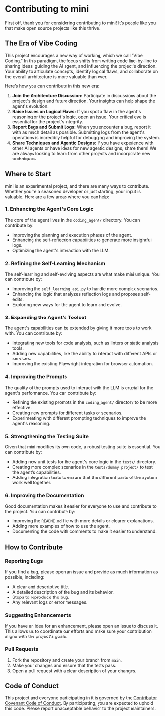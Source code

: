 # Contributing to mini

First off, thank you for considering contributing to mini! It’s people like you that make open source projects like this thrive.

## The Era of Vibe Coding

This project encourages a new way of working, which we call "Vibe Coding." In this paradigm, the focus shifts from writing code line-by-line to sharing ideas, guiding the AI agent, and influencing the project's direction. Your ability to articulate concepts, identify logical flaws, and collaborate on the overall architecture is more valuable than ever.

Here’s how you can contribute in this new era:

1.  **Join the Architecture Discussion:** Participate in discussions about the project's design and future direction. Your insights can help shape the agent's evolution.
2.  **Raise Issues on Logical Flaws:** If you spot a flaw in the agent's reasoning or the project's logic, open an issue. Your critical eye is essential for the project's integrity.
3.  **Report Bugs and Submit Logs:** When you encounter a bug, report it with as much detail as possible. Submitting logs from the agent's operations is incredibly helpful for debugging and improving the system.
4.  **Share Techniques and Agentic Designs:** If you have experience with other AI agents or have ideas for new agentic designs, share them! We are always looking to learn from other projects and incorporate new techniques.


## Where to Start

mini is an experimental project, and there are many ways to contribute. Whether you're a seasoned developer or just starting, your input is valuable. Here are a few areas where you can help:

### 1. Enhancing the Agent's Core Logic

The core of the agent lives in the `coding_agent/` directory. You can contribute by:
- Improving the planning and execution phases of the agent.
- Enhancing the self-reflection capabilities to generate more insightful logs.
- Optimizing the agent's interaction with the LLM.

### 2. Refining the Self-Learning Mechanism

The self-learning and self-evolving aspects are what make mini unique. You can contribute by:
- Improving the `self_learning_api.py` to handle more complex scenarios.
- Enhancing the logic that analyzes reflection logs and proposes self-edits.
- Exploring new ways for the agent to learn and evolve.

### 3. Expanding the Agent's Toolset

The agent's capabilities can be extended by giving it more tools to work with. You can contribute by:
- Integrating new tools for code analysis, such as linters or static analysis tools.
- Adding new capabilities, like the ability to interact with different APIs or services.
- Improving the existing Playwright integration for browser automation.

### 4. Improving the Prompts

The quality of the prompts used to interact with the LLM is crucial for the agent's performance. You can contribute by:
- Refining the existing prompts in the `coding_agent/` directory to be more effective.
- Creating new prompts for different tasks or scenarios.
- Experimenting with different prompting techniques to improve the agent's reasoning.

### 5. Strengthening the Testing Suite

Given that mini modifies its own code, a robust testing suite is essential. You can contribute by:
- Adding new unit tests for the agent's core logic in the `tests/` directory.
- Creating more complex scenarios in the `tests/dummy project/` to test the agent's capabilities.
- Adding integration tests to ensure that the different parts of the system work well together.

### 6. Improving the Documentation

Good documentation makes it easier for everyone to use and contribute to the project. You can contribute by:
- Improving the `README.md` file with more details or clearer explanations.
- Adding more examples of how to use the agent.
- Documenting the code with comments to make it easier to understand.

## How to Contribute

### Reporting Bugs

If you find a bug, please open an issue and provide as much information as possible, including:
- A clear and descriptive title.
- A detailed description of the bug and its behavior.
- Steps to reproduce the bug.
- Any relevant logs or error messages.

### Suggesting Enhancements

If you have an idea for an enhancement, please open an issue to discuss it. This allows us to coordinate our efforts and make sure your contribution aligns with the project's goals.

### Pull Requests

1. Fork the repository and create your branch from `main`.
2. Make your changes and ensure that the tests pass.
3. Open a pull request with a clear description of your changes.

## Code of Conduct

This project and everyone participating in it is governed by the [Contributor Covenant Code of Conduct](CODE_OF_CONDUCT.md). By participating, you are expected to uphold this code. Please report unacceptable behavior to the project maintainers.
